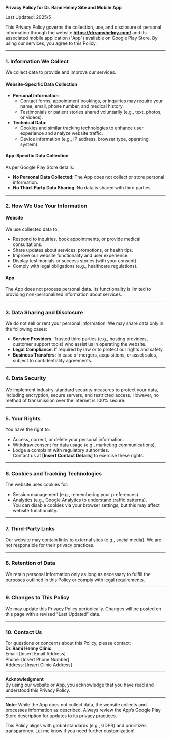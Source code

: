 
**Privacy Policy for Dr. Rami Helmy Site and Mobile App**  

Last Updated: 2025/5  

This Privacy Policy governs the collection, use, and disclosure of personal information through the website **https://drramyhelmy.com/** and its associated mobile application ("App") available on Google Play Store. By using our services, you agree to this Policy.  

---

### **1. Information We Collect**  
We collect data to provide and improve our services.  

#### **Website-Specific Data Collection**  
- **Personal Information**:  
  - Contact forms, appointment bookings, or inquiries may require your name, email, phone number, and medical history.  
  - Testimonials or patient stories shared voluntarily (e.g., text, photos, or videos).  
- **Technical Data**:  
  - Cookies and similar tracking technologies to enhance user experience and analyze website traffic.  
  - Device information (e.g., IP address, browser type, operating system).  

#### **App-Specific Data Collection**  
As per Google Play Store details:  
- **No Personal Data Collected**: The App does not collect or store personal information.  
- **No Third-Party Data Sharing**: No data is shared with third parties.  

---

### **2. How We Use Your Information**  
#### **Website**  
We use collected data to:  
- Respond to inquiries, book appointments, or provide medical consultations.  
- Share updates about services, promotions, or health tips.  
- Improve our website functionality and user experience.  
- Display testimonials or success stories (with your consent).  
- Comply with legal obligations (e.g., healthcare regulations).  

#### **App**  
The App does not process personal data. Its functionality is limited to providing non-personalized information about services.  

---

### **3. Data Sharing and Disclosure**  
We do not sell or rent your personal information. We may share data only in the following cases:  
- **Service Providers**: Trusted third parties (e.g., hosting providers, customer support tools) who assist us in operating the website.  
- **Legal Compliance**: If required by law or to protect our rights and safety.  
- **Business Transfers**: In case of mergers, acquisitions, or asset sales, subject to confidentiality agreements.  

---

### **4. Data Security**  
We implement industry-standard security measures to protect your data, including encryption, secure servers, and restricted access. However, no method of transmission over the internet is 100% secure.  

---

### **5. Your Rights**  
You have the right to:  
- Access, correct, or delete your personal information.  
- Withdraw consent for data usage (e.g., marketing communications).  
- Lodge a complaint with regulatory authorities.  
Contact us at **[Insert Contact Details]** to exercise these rights.  

---

### **6. Cookies and Tracking Technologies**  
The website uses cookies for:  
- Session management (e.g., remembering your preferences).  
- Analytics (e.g., Google Analytics to understand traffic patterns).  
You can disable cookies via your browser settings, but this may affect website functionality.  

---

### **7. Third-Party Links**  
Our website may contain links to external sites (e.g., social media). We are not responsible for their privacy practices.  

---

### **8. Retention of Data**  
We retain personal information only as long as necessary to fulfill the purposes outlined in this Policy or comply with legal requirements.  

---

### **9. Changes to This Policy**  
We may update this Privacy Policy periodically. Changes will be posted on this page with a revised "Last Updated" date.  

---

### **10. Contact Us**  
For questions or concerns about this Policy, please contact:  
**Dr. Rami Helmy Clinic**  
Email: [Insert Email Address]  
Phone: [Insert Phone Number]  
Address: [Insert Clinic Address]  

---  

**Acknowledgment**  
By using our website or App, you acknowledge that you have read and understood this Privacy Policy.  

---  
**Note**: While the App does not collect data, the website collects and processes information as described. Always review the App’s Google Play Store description for updates to its privacy practices.  

This Policy aligns with global standards (e.g., GDPR) and prioritizes transparency. Let me know if you need further customization!
